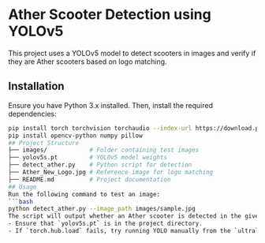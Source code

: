 # Ather Scooter Detection using YOLOv5
This project uses a YOLOv5 model to detect scooters in images and verify if they are Ather scooters based on logo matching.
## Installation
Ensure you have Python 3.x installed. Then, install the required dependencies:
```bash
pip install torch torchvision torchaudio --index-url https://download.pytorch.org/whl/cpu
pip install opencv-python numpy pillow
## Project Structure
├── images/            # Folder containing test images
├── yolov5s.pt         # YOLOv5 model weights
├── detect_ather.py    # Python script for detection
├── Ather_New_Logo.jpg # Reference image for logo matching
├── README.md          # Project documentation
## Usage
Run the following command to test an image:
```bash
python detect_ather.py --image_path images/sample.jpg
The script will output whether an Ather scooter is detected in the given image.
- Ensure that `yolov5s.pt` is in the project directory.
- If `torch.hub.load` fails, try running YOLO manually from the `ultralytics/yolov5` repo.
